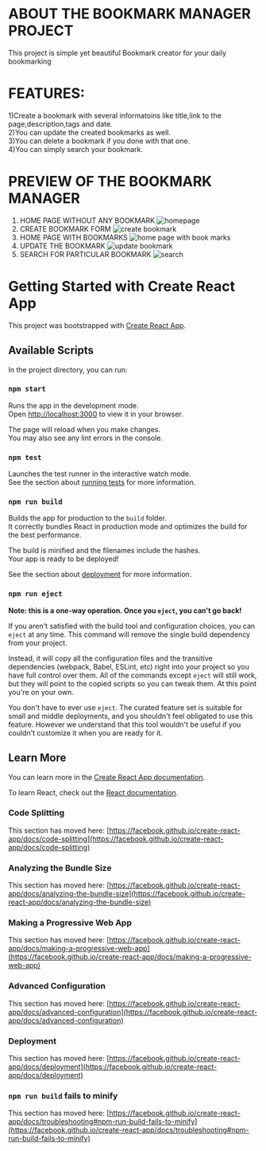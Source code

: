 # ABOUT THE BOOKMARK MANAGER PROJECT
This project is simple yet beautiful Bookmark creator for your daily bookmarking
# FEATURES:
1)Create a bookmark with several informatoins like title,link to the page,description,tags and    date.\
2)You can update the created bookmarks as well.\
3)You can delete a bookmark if you done with that one.\
4)You can simply search your bookmark.

# PREVIEW OF THE BOOKMARK MANAGER
1) HOME PAGE WITHOUT ANY BOOKMARK
![homepage](https://user-images.githubusercontent.com/77785150/200056412-416c268f-839f-4b0b-94ad-cfc953c7d59a.png)
2) CREATE BOOKMARK FORM
![create bookmark](https://user-images.githubusercontent.com/77785150/200056549-40d95ab3-bc36-45dc-8552-c579181a67a3.png)
3) HOME PAGE WITH BOOKMARKS
![home page with book marks](https://user-images.githubusercontent.com/77785150/200056600-0f07b196-cd4d-46b9-b3d8-674136f71975.png)
4) UPDATE THE BOOKMARK
![update bookmark](https://user-images.githubusercontent.com/77785150/200056651-3426a3e2-8eb4-4a56-a2f3-103485d4bf8d.png)
5) SEARCH FOR PARTICULAR BOOKMARK
![search](https://user-images.githubusercontent.com/77785150/200056717-119db9d3-7bd4-4953-80c8-7db141efe132.png)

# Getting Started with Create React App

This project was bootstrapped with [Create React App](https://github.com/facebook/create-react-app).

## Available Scripts

In the project directory, you can run:

### `npm start`

Runs the app in the development mode.\
Open [http://localhost:3000](http://localhost:3000) to view it in your browser.

The page will reload when you make changes.\
You may also see any lint errors in the console.

### `npm test`

Launches the test runner in the interactive watch mode.\
See the section about [running tests](https://facebook.github.io/create-react-app/docs/running-tests) for more information.

### `npm run build`

Builds the app for production to the `build` folder.\
It correctly bundles React in production mode and optimizes the build for the best performance.

The build is minified and the filenames include the hashes.\
Your app is ready to be deployed!

See the section about [deployment](https://facebook.github.io/create-react-app/docs/deployment) for more information.

### `npm run eject`

**Note: this is a one-way operation. Once you `eject`, you can't go back!**

If you aren't satisfied with the build tool and configuration choices, you can `eject` at any time. This command will remove the single build dependency from your project.

Instead, it will copy all the configuration files and the transitive dependencies (webpack, Babel, ESLint, etc) right into your project so you have full control over them. All of the commands except `eject` will still work, but they will point to the copied scripts so you can tweak them. At this point you're on your own.

You don't have to ever use `eject`. The curated feature set is suitable for small and middle deployments, and you shouldn't feel obligated to use this feature. However we understand that this tool wouldn't be useful if you couldn't customize it when you are ready for it.

## Learn More

You can learn more in the [Create React App documentation](https://facebook.github.io/create-react-app/docs/getting-started).

To learn React, check out the [React documentation](https://reactjs.org/).

### Code Splitting

This section has moved here: [https://facebook.github.io/create-react-app/docs/code-splitting](https://facebook.github.io/create-react-app/docs/code-splitting)

### Analyzing the Bundle Size

This section has moved here: [https://facebook.github.io/create-react-app/docs/analyzing-the-bundle-size](https://facebook.github.io/create-react-app/docs/analyzing-the-bundle-size)

### Making a Progressive Web App

This section has moved here: [https://facebook.github.io/create-react-app/docs/making-a-progressive-web-app](https://facebook.github.io/create-react-app/docs/making-a-progressive-web-app)

### Advanced Configuration

This section has moved here: [https://facebook.github.io/create-react-app/docs/advanced-configuration](https://facebook.github.io/create-react-app/docs/advanced-configuration)

### Deployment

This section has moved here: [https://facebook.github.io/create-react-app/docs/deployment](https://facebook.github.io/create-react-app/docs/deployment)

### `npm run build` fails to minify

This section has moved here: [https://facebook.github.io/create-react-app/docs/troubleshooting#npm-run-build-fails-to-minify](https://facebook.github.io/create-react-app/docs/troubleshooting#npm-run-build-fails-to-minify)
